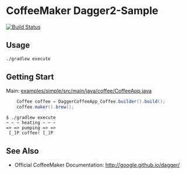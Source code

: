 # CoffeeMaker Dagger2-Sample

[![Build Status](https://travis-ci.org/yongjhih/dagger2-sample.svg)](https://travis-ci.org/yongjhih/dagger2-sample)

## Usage

```bash
./gradlew execute
```

## Getting Start

Main: [examples/simple/src/main/java/coffee/CoffeeApp.java](examples/simple/src/main/java/coffee/CoffeeApp.java)

```java
    Coffee coffee = DaggerCoffeeApp_Coffee.builder().build();
    coffee.maker().brew();
```

```
$ ./gradlew execute
~ ~ ~ heating ~ ~ ~
=> => pumping => =>
 [_]P coffee! [_]P 
```

## See Also

* Official CoffeeMaker Documentation: http://google.github.io/dagger/
